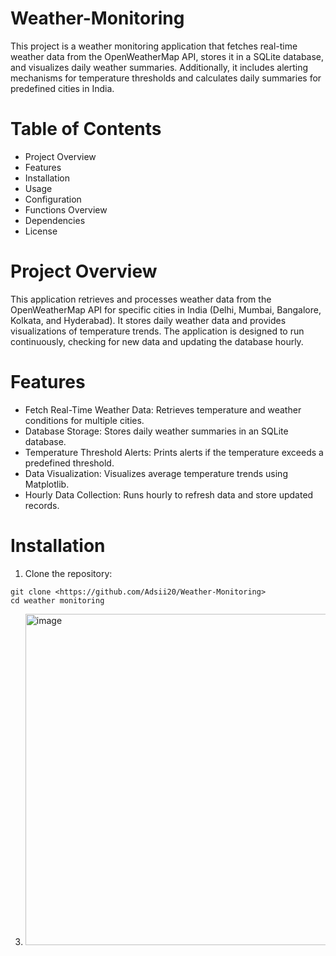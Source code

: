 # Weather-Monitoring
This project is a weather monitoring application that fetches real-time weather data from the OpenWeatherMap API, stores it in a SQLite database, and visualizes daily weather summaries. Additionally, it includes alerting mechanisms for temperature thresholds and calculates daily summaries for predefined cities in India.
# Table of Contents
- Project Overview
- Features
- Installation
- Usage
- Configuration
- Functions Overview
- Dependencies
- License
# Project Overview
This application retrieves and processes weather data from the OpenWeatherMap API for specific cities in India (Delhi, Mumbai, Bangalore, Kolkata, and Hyderabad). It stores daily weather data and provides visualizations of temperature trends. The application is designed to run continuously, checking for new data and updating the database hourly.
# Features
- Fetch Real-Time Weather Data: Retrieves temperature and weather conditions for multiple cities.
- Database Storage: Stores daily weather summaries in an SQLite database.
- Temperature Threshold Alerts: Prints alerts if the temperature exceeds a predefined threshold.
- Data Visualization: Visualizes average temperature trends using Matplotlib.
- Hourly Data Collection: Runs hourly to refresh data and store updated records.
# Installation
1. Clone the repository:
```pip
git clone <https://github.com/Adsii20/Weather-Monitoring>
cd weather monitoring
```

   
3. <img width="530" alt="image" src="https://github.com/user-attachments/assets/0b03f39f-331d-4733-bdfd-12532dee5865">



